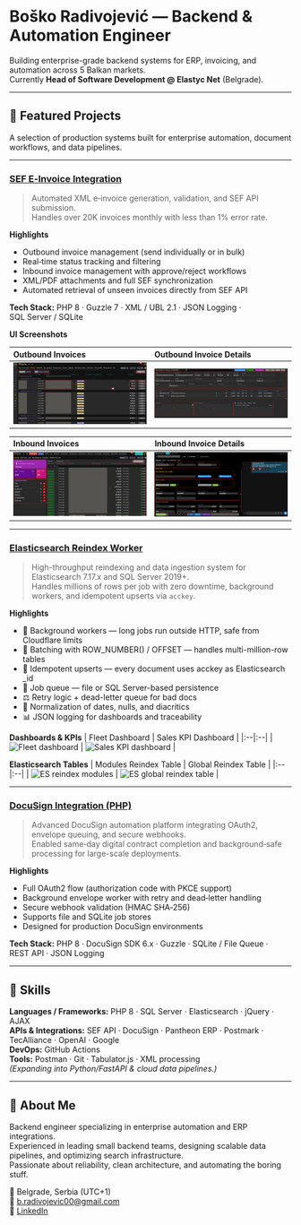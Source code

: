 
# Boško Radivojević — Backend & Automation Engineer

Building enterprise-grade backend systems for ERP, invoicing, and automation across 5 Balkan markets.  
Currently **Head of Software Development @ Elastyc Net** (Belgrade).

---

## 🚀 Featured Projects

A selection of production systems built for enterprise automation, document workflows, and data pipelines.

---

### [SEF E‑Invoice Integration](https://github.com/BRadivojevic/sef-einvoice-php)
> Automated XML e‑invoice generation, validation, and SEF API submission.  
> Handles over 20K invoices monthly with less than 1% error rate.

**Highlights**
- Outbound invoice management (send individually or in bulk)
- Real‑time status tracking and filtering
- Inbound invoice management with approve/reject workflows
- XML/PDF attachments and full SEF synchronization
- Automated retrieval of unseen invoices directly from SEF API

**Tech Stack:** PHP 8 · Guzzle 7 · XML / UBL 2.1 · JSON Logging · SQL Server / SQLite

**UI Screenshots**

| Outbound Invoices | Outbound Invoice Details |
|:--|:--|
| ![Outbound invoices](https://raw.githubusercontent.com/BRadivojevic/sef-einvoice-php/main/docs/outbound-invoice-sc-1.png) | ![Outbound invoice details](https://raw.githubusercontent.com/BRadivojevic/sef-einvoice-php/main/docs/invoice-sc-1.png) |

| Inbound Invoices | Inbound Invoice Details |
|:--|:--|
| ![Inbound invoices](https://raw.githubusercontent.com/BRadivojevic/sef-einvoice-php/main/docs/inbound-invoice-sc-1.png) | ![Inbound invoice details](https://raw.githubusercontent.com/BRadivojevic/sef-einvoice-php/main/docs/inbound-invoice-sc-2.png) |

---

### [Elasticsearch Reindex Worker](https://github.com/BRadivojevic/php-elasticsearch)
> High-throughput reindexing and data ingestion system for Elasticsearch 7.17.x and SQL Server 2019+.  
> Handles millions of rows per job with zero downtime, background workers, and idempotent upserts via `acckey`.

**Highlights**
- 🚀 Background workers — long jobs run outside HTTP, safe from Cloudflare limits  
- 🧩 Batching with ROW_NUMBER() / OFFSET — handles multi-million-row tables  
- 🔁 Idempotent upserts — every document uses acckey as Elasticsearch _id  
- 💾 Job queue — file or SQL Server-based persistence  
- ⚖️ Retry logic + dead-letter queue for bad docs  
- 🧹 Normalization of dates, nulls, and diacritics  
- 📊 JSON logging for dashboards and traceability  

**Dashboards & KPIs**
| Fleet Dashboard | Sales KPI Dashboard |
|:--|:--|
| ![Fleet dashboard](https://raw.githubusercontent.com/BRadivojevic/php-elasticsearch-reindex-workers/main/docs/elasticsearch-dash-sc-1.png) | ![Sales KPI dashboard](https://raw.githubusercontent.com/BRadivojevic/php-elasticsearch-reindex-workers/main/docs/elasticsearch-dash-sc-2.png) |

**Elasticsearch Tables**
| Modules Reindex Table | Global Reindex Table |
|:--|:--|
| ![ES reindex modules](https://raw.githubusercontent.com/BRadivojevic/php-elasticsearch-reindex-workers/main/docs/elasticsearch-sc-1.png) | ![ES global reindex table](https://raw.githubusercontent.com/BRadivojevic/php-elasticsearch-reindex-workers/main/docs/elasticsearch-sc-3.png) |

---

### [DocuSign Integration (PHP)](https://github.com/BRadivojevic/docusign-integration-php)
> Advanced DocuSign automation platform integrating OAuth2, envelope queuing, and secure webhooks.  
> Enabled same‑day digital contract completion and background‑safe processing for large-scale deployments.

**Highlights**
- Full OAuth2 flow (authorization code with PKCE support)
- Background envelope worker with retry and dead‑letter handling
- Secure webhook validation (HMAC SHA‑256)
- Supports file and SQLite job stores
- Designed for production DocuSign environments

**Tech Stack:** PHP 8 · DocuSign SDK 6.x · Guzzle · SQLite / File Queue · REST API · JSON Logging

---

## 🧠 Skills
**Languages / Frameworks:** PHP 8 · SQL Server · Elasticsearch · jQuery · AJAX  
**APIs & Integrations:** SEF API · DocuSign · Pantheon ERP · Postmark · TecAlliance · OpenAI · Google  
**DevOps:** GitHub Actions  
**Tools:** Postman · Git · Tabulator.js · XML processing  
*(Expanding into Python/FastAPI & cloud data pipelines.)*

---

## 🧩 About Me
Backend engineer specializing in enterprise automation and ERP integrations.  
Experienced in leading small backend teams, designing scalable data pipelines, and optimizing search infrastructure.  
Passionate about reliability, clean architecture, and automating the boring stuff.

📍 Belgrade, Serbia (UTC+1)  
📧 [b.radivojevic00@gmail.com](mailto:b.radivojevic00@gmail.com)  
🔗 [LinkedIn](https://linkedin.com/in/bosko-radivojevic-94a783238)
